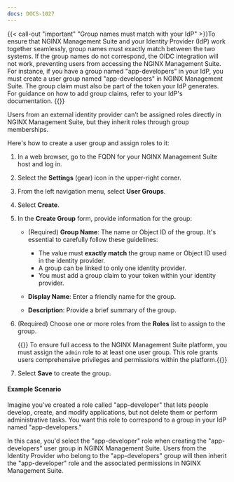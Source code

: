 ```yaml
---
docs: DOCS-1027
---
```


{{< call-out "important" "Group names must match with your IdP" >}}To ensure that NGINX Management Suite and your Identity Provider (IdP) work together seamlessly, group names must exactly match between the two systems. If the group names do not correspond, the OIDC integration will not work, preventing users from accessing the NGINX Management Suite. For instance, if you have a group named "app-developers" in your IdP, you must create a user group named "app-developers" in NGINX Management Suite. The group claim must also be part of the token your IdP generates. For guidance on how to add group claims, refer to your IdP's documentation. {{</call-out>}}

Users from an external identity provider can’t be assigned roles directly in NGINX Management Suite, but they inherit roles through group memberships.

Here's how to create a user group and assign roles to it:

1. In a web browser, go to the FQDN for your NGINX Management Suite host and log in.
1. Select the **Settings** (gear) icon in the upper-right corner.
1. From the left navigation menu, select **User Groups**.
1. Select **Create**.
1. In the **Create Group** form, provide information for the group:

   - <i class="fa fa-asterisk" aria-hidden="true" style="color: red;"></i> (Required) **Group Name**: The name or Object ID of the group.  It's essential to carefully follow these guidelines:
   
      - The value must **exactly match** the group name or Object ID used in the identity provider.
      - A group can be linked to only one identity provider.
      - You must add a group claim to your token within your identity provider.

   - **Display Name**: Enter a friendly name for the group.
   - **Description**: Provide a brief summary of the group.

1. <i class="fa fa-asterisk" aria-hidden="true" style="color: red;"></i> (Required) Choose one or more roles from the **Roles** list to assign to the group.

   {{<important>}} To ensure full access to the NGINX Management Suite platform, you must assign the `admin` role to at least one user group. This role grants users comprehensive privileges and permissions within the platform.{{</important>}}

1. Select **Save** to create the group.

#### Example Scenario

Imagine you've created a role called "app-developer" that lets people develop, create, and modify applications, but not delete them or perform administrative tasks. You want this role to correspond to a group in your IdP named "app-developers."

In this case, you'd select the "app-developer" role when creating the "app-developers" user group in NGINX Management Suite. Users from the Identity Provider who belong to the "app-developers" group will then inherit the "app-developer" role and the associated permissions in NGINX Management Suite.
